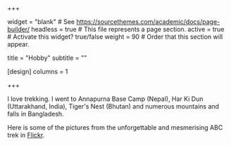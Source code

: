+++

widget = "blank"  # See https://sourcethemes.com/academic/docs/page-builder/
headless = true  # This file represents a page section.
active = true  # Activate this widget? true/false
weight = 90  # Order that this section will appear.

title = "Hobby"
subtitle = ""

[design]
    columns = 1

+++

I love trekking. I went to Annapurna Base Camp (Nepal), Har Ki Dun (Uttarakhand, India), Tiger's Nest (Bhutan) and numerous mountains and falls in Bangladesh.

Here is some of the pictures from the unforgettable and mesmerising ABC trek in [Flickr](https://flic.kr/s/aHsmVPa41G).